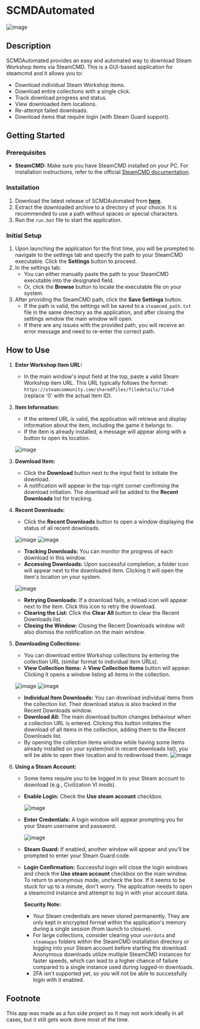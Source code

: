 # SCMDAutomated

![image](https://github.com/user-attachments/assets/47b29c1f-8d08-457c-bc28-33ad8762a7ce)


## Description

SCMDAutomated provides an easy and automated way to download Steam Workshop items via SteamCMD. This is a GUI-based application for steamcmd and it allows you to:

* Download individual Steam Workshop items.
* Download entire collections with a single click.
* Track download progress and status.
* View downloaded item locations.
* Re-attempt failed downloads.
* Download items that require login (with Steam Guard support).

## Getting Started

### Prerequisites

* **SteamCMD:** Make sure you have SteamCMD installed on your PC. For installation instructions, refer to the official [SteamCMD documentation](https://developer.valvesoftware.com/wiki/SteamCMD#Downloading_SteamCMD).

### Installation

1. Download the latest release of SCMDAutomated from **[here](https://github.com/Risonna/SCMDAutomated/releases/download/v.0.1/SCMDAutomated.zip)**. 
2. Extract the downloaded archive to a directory of your choice. It is recommended to use a path without spaces or special characters.
3. Run the `run.bat` file to start the application.

### Initial Setup

1. Upon launching the application for the first time, you will be prompted to navigate to the settings tab and specify the path to your SteamCMD executable. Click the **Settings** button to proceed. 
2. In the settings tab:
   * You can either manually paste the path to your SteamCMD executable into the designated field.
   * Or, click the **Browse** button to locate the executable file on your system.
3. After providing the SteamCMD path, click the **Save Settings** button. 
   * If the path is valid, the settings will be saved to a `steamcmd_path.txt` file in the same directory as the application, and after closing the settings window the main window will open.
   * If there are any issues with the provided path, you will receive an error message and need to re-enter the correct path.

## How to Use

1. **Enter Workshop Item URL:**
   * In the main window's input field at the top, paste a valid Steam Workshop item URL. This URL typically follows the format: `https://steamcommunity.com/sharedfiles/filedetails/?id=0` (replace '0' with the actual item ID).

2. **Item Information:**
   * If the entered URL is valid, the application will retrieve and display information about the item, including the game it belongs to.
   * If the item is already installed, a message will appear along with a button to open its location.

   ![image](https://github.com/user-attachments/assets/b2d084bb-39aa-469c-8104-14a5d94e8c5b)

3. **Download Item:**
   * Click the **Download** button next to the input field to initiate the download. 
   * A notification will appear in the top-right corner confirming the download initiation. The download will be added to the **Recent Downloads** list for tracking.

4. **Recent Downloads:**
   * Click the **Recent Downloads** button to open a window displaying the status of all recent downloads.

   ![image](https://github.com/user-attachments/assets/0b9e2b4c-4c15-44c4-9049-cfee9cece4df)
   ![image](https://github.com/user-attachments/assets/69846695-a23a-4ba3-b798-a4820587907e)

   * **Tracking Downloads:**  You can monitor the progress of each download in this window.
   * **Accessing Downloads:** Upon successful completion, a folder icon will appear next to the downloaded item. Clicking it will open the item's location on your system.

   ![image](https://github.com/user-attachments/assets/8975076c-71b2-4e62-80d0-2067b10db4fa)

   * **Retrying Downloads:** If a download fails, a reload icon will appear next to the item. Click this icon to retry the download.
   * **Clearing the List:** Click the **Clear All** button to clear the Recent Downloads list.
   * **Closing the Window:** Closing the Recent Downloads window will also dismiss the notification on the main window.

5. **Downloading Collections:**
   * You can download entire Workshop collections by entering the collection URL (similar format to individual item URLs).
   * **View Collection Items:** A **View Collection Items** button will appear. Clicking it opens a window listing all items in the collection.

   ![image](https://github.com/user-attachments/assets/a7f43dbd-ed95-49de-9231-a73f8b1c8741)
   ![image](https://github.com/user-attachments/assets/3354fcda-9c9a-4cc7-a6da-b801e87eab45)

   * **Individual Item Downloads:** You can download individual items from the collection list. Their download status is also tracked in the Recent Downloads window.
   * **Download All:** The main download button changes behaviour when a collection URL is entered. Clicking this button initiates the download of all items in the collection, adding them to the Recent Downloads list.
   * By opening the collection items window while having some items already installed on your system(not in recent downloads list), you will be able to open their location and to redownload them.
 ![image](https://github.com/user-attachments/assets/a5f63b82-1fd7-45ec-83a1-0baea12b9bf0)

6. **Using a Steam Account:**
   * Some items require you to be logged in to your Steam account to download (e.g., Civilization VI mods).
   * **Enable Login:** Check the **Use steam account** checkbox.

     ![image](https://github.com/user-attachments/assets/31313a94-1658-4254-b4e2-2b6a1fe6589d)

   * **Enter Credentials:** A login window will appear prompting you for your Steam username and password.

     ![image](https://github.com/user-attachments/assets/3258079a-ca3e-4387-b32d-24975e83af6c)

   * **Steam Guard:** If enabled, another window will appear and you'll be prompted to enter your Steam Guard code.
   * **Login Confirmation:** Successful login will close the login windows and check the **Use steam account** checkbox on the main window. To return to anonymous mode, uncheck the box. If it seems to be stuck for up to a minute, don't worry. The application needs to open a steamcmd instance and attempt to log in with your account data.

     **Security Note:**
     * Your Steam credentials are never stored permanently. They are only kept in encrypted format within the application's memory during a single session (from launch to closure).
     * For large collections, consider clearing your `userdata` and `steamapps` folders within the SteamCMD installation directory or logging into your Steam account before starting the download. Anonymous downloads utilize multiple SteamCMD instances for faster speeds, which can lead to a higher chance of failure compared to a single instance used during logged-in downloads.
     * 2FA isn't supported yet, so you will not be able to successfully login with it enabled.

## Footnote
This app was made as a fun side project so it may not work ideally in all cases, but it still gets work done most of the time.
